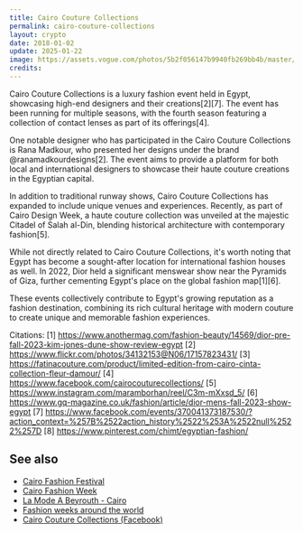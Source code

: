 ```yaml
---
title: Cairo Couture Collections
permalink: cairo-couture-collections
layout: crypto
date: 2018-01-02
update: 2025-01-22
image: https://assets.vogue.com/photos/5b2f056147b9940fb269bb4b/master/w_2560%2Cc_limit/christian-dior-spring-2004-couture-00010h-erin-oconnor.jpg
credits:
---
```


Cairo Couture Collections is a luxury fashion event held in Egypt, showcasing high-end designers and their creations[2][7]. The event has been running for multiple seasons, with the fourth season featuring a collection of contact lenses as part of its offerings[4].

One notable designer who has participated in the Cairo Couture Collections is Rana Madkour, who presented her designs under the brand @ranamadkourdesigns[2]. The event aims to provide a platform for both local and international designers to showcase their haute couture creations in the Egyptian capital.

In addition to traditional runway shows, Cairo Couture Collections has expanded to include unique venues and experiences. Recently, as part of Cairo Design Week, a haute couture collection was unveiled at the majestic Citadel of Salah al-Din, blending historical architecture with contemporary fashion[5].

While not directly related to Cairo Couture Collections, it's worth noting that Egypt has become a sought-after location for international fashion houses as well. In 2022, Dior held a significant menswear show near the Pyramids of Giza, further cementing Egypt's place on the global fashion map[1][6].

These events collectively contribute to Egypt's growing reputation as a fashion destination, combining its rich cultural heritage with modern couture to create unique and memorable fashion experiences.

Citations:
[1] https://www.anothermag.com/fashion-beauty/14569/dior-pre-fall-2023-kim-jones-dune-show-review-egypt
[2] https://www.flickr.com/photos/34132153@N06/17157823431/
[3] https://fatinacouture.com/product/limited-edition-from-cairo-cinta-collection-fleur-damour/
[4] https://www.facebook.com/cairocouturecollections/
[5] https://www.instagram.com/maramborhan/reel/C3m-mXxsd_5/
[6] https://www.gq-magazine.co.uk/fashion/article/dior-mens-fall-2023-show-egypt
[7] https://www.facebook.com/events/370041373187530/?action_context=%257B%2522action_history%2522%253A%2522null%2522%257D
[8] https://www.pinterest.com/chimt/egyptian-fashion/

## See also

+ [Cairo Fashion Festival](cairo-fashion-festival)
+ [Cairo Fashion Week](cairo-fashion-week)
+ [La Mode A Beyrouth - Cairo](mode-a-beyrouth-cairo-la)
+ [Fashion weeks around the world](fashion-weeks-around-the-world)
+ [Cairo Couture Collections (Facebook)](https://www.facebook.com/cairocouturecollections/)
